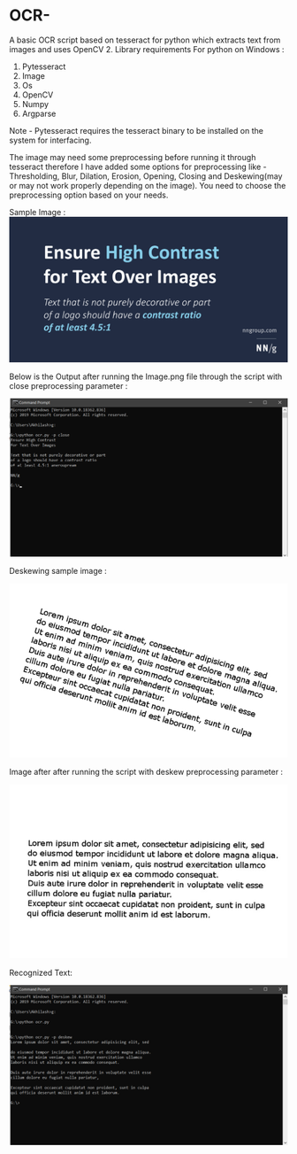 # OCR-
A basic OCR script based on tesseract for python which extracts text from images and uses OpenCV 2.
Library requirements For python on Windows :

1. Pytesseract 
2. Image
3. Os
4. OpenCV
5. Numpy
6. Argparse

Note - Pytesseract requires the tesseract binary to be installed on the system for interfacing.

The image may need some preprocessing before running it through tesseract therefore I have added some options for preprocessing like -
Thresholding, Blur, Dilation, Erosion, Opening, Closing and Deskewing(may or may not work properly depending on the image). 
You need to choose the preprocessing option based on your needs.

Sample Image :
![Input](https://raw.githubusercontent.com/Akhilesh64/OCR-/master/Image.png)

Below is the Output after running the Image.png file through the script with close preprocessing parameter :

![Output](https://raw.githubusercontent.com/Akhilesh64/OCR-/master/Text_Output.png)

Deskewing sample image :

![Input](https://raw.githubusercontent.com/Akhilesh64/OCR-/master/Image1.jpg)

Image after after running the script with deskew preprocessing parameter :

![Output](https://raw.githubusercontent.com/Akhilesh64/OCR-/master/Output_Img1.jpg)

Recognized Text:

![Output](https://raw.githubusercontent.com/Akhilesh64/OCR-/master/Output_Image1.png)

